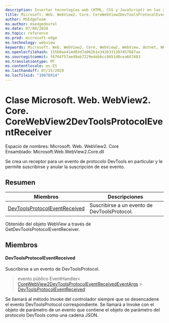 ```yaml
---
description: Insertar tecnologías web (HTML, CSS y JavaScript) en las aplicaciones nativas con el control Microsoft Edge WebView2
title: Microsoft. Web. WebView2. Core. CoreWebView2DevToolsProtocolEventReceiver
author: MSEdgeTeam
ms.author: msedgedevrel
ms.date: 07/08/2020
ms.topic: reference
ms.prod: microsoft-edge
ms.technology: webview
keywords: Microsoft. Web. WebView2, Core, WebView2, WebView, dotnet, WPF, WinForms, App, Edge, CoreWebView2, CoreWebView2Controller, control de explorador, Edge HTML, Microsoft. Web. WebView2. Core. CoreWebView2DevToolsProtocolEventReceiver
ms.openlocfilehash: 155b0ae414d03d7a062b1e3426331307457687ae
ms.sourcegitcommit: f6764f57aed9ab7229e4eb6cc8851d0cea667403
ms.translationtype: MT
ms.contentlocale: es-ES
ms.lasthandoff: 07/15/2020
ms.locfileid: "10878914"
---
```

# Clase Microsoft. Web. WebView2. Core. CoreWebView2DevToolsProtocolEventReceiver 

Espacio de nombres: Microsoft. Web. WebView2. Core \
Ensamblado: Microsoft.Web.WebView2.Core.dll

Se crea un receptor para un evento de protocolo DevTools en particular y le permite suscribirse y anular la suscripción de ese evento.

## Resumen

 Miembros                        | Descripciones
--------------------------------|---------------------------------------------
[DevToolsProtocolEventReceived](#devtoolsprotocoleventreceived) | Suscribirse a un evento de DevToolsProtocol.

Obtenido del objeto WebView a través de GetDevToolsProtocolEventReceiver.

## Miembros

#### DevToolsProtocolEventReceived 

Suscribirse a un evento de DevToolsProtocol.

> evento público EventHandler< [CoreWebView2DevToolsProtocolEventReceivedEventArgs](microsoft-web-webview2-core-corewebview2devtoolsprotocoleventreceivedeventargs.md)  >  [DevToolsProtocolEventReceived](#devtoolsprotocoleventreceived)

Se llamará al método Invoke del controlador siempre que se desencadene el evento DevToolsProtocol correspondiente. Se llamará a Invoke con el objeto de parámetro de un evento que contiene el objeto de parámetro del protocolo DevTools como una cadena JSON.


